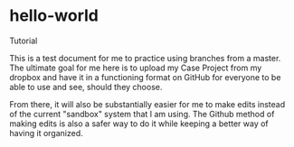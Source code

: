 # hello-world
Tutorial


This is a test document for me to practice using branches from a master. The ultimate goal for me here is to upload my Case Project from my dropbox and have it in a functioning format on GitHub for everyone to be able to use and see, should they choose.

From there, it will also be substantially easier for me to make edits instead of the current "sandbox" system that I am using. The Github method of making edits is also a safer way to do it while keeping a better way of having it organized.
